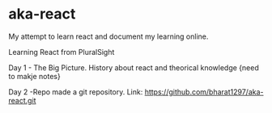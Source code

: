 # aka-react
My attempt to learn react and document my learning online.


Learning React from PluralSight 


Day 1
    - The Big Picture.
        History about  react and theorical knowledge {need to makje notes}
        
Day 2
    -Repo
        made a git repository. Link: https://github.com/bharat1297/aka-react.git
        